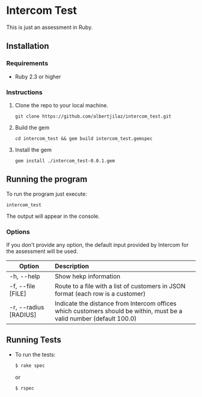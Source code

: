 # Intercom Test

This is just an assessment in Ruby.

## Installation
### Requirements
* Ruby 2.3 or higher

### Instructions
1. Clone the repo to your local machine.

    ```git clone https://github.com/albertjilaz/intercom_test.git```
2. Build the gem

    ```cd intercom_test && gem build intercom_test.gemspec```
3. Install the gem

    ```gem install ./intercom_test-0.0.1.gem```


## Running the program
To run the program just execute:

  `intercom_test`

The output will appear in the console.
### Options
If you don't provide any option, the default input provided by Intercom for the assessment will be used.

| Option                |     Description        |
|-----------------------|:-----------------------|
| -h, --help            | Show hekp information |
| -f, --file [FILE]     | Route to a file with a list of customers in JSON format (each row is a customer) |
| -r, --radius [RADIUS] | Indicate the distance from Intercom offices which customers should be within, must be a valid number (default 100.0) |

## Running Tests

* To run the tests:
  ```sh
  $ rake spec
  ```

  or

  ```sh
  $ rspec
  ```




